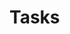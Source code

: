 <script setup>
    import tasks from '../.vitepress/components/Tasks.vue'
</script>

# Tasks

<tasks></tasks>